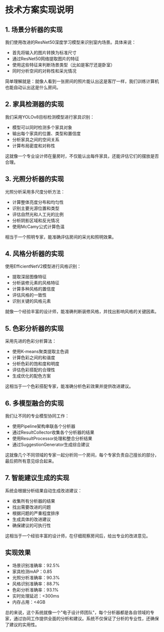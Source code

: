 # 技术方案实现说明

## 1. 场景分析器的实现
我们使用改进的ResNet50深度学习模型来识别室内场景。具体来说：
- 首先将输入的图片转换为标准尺寸
- 通过ResNet50网络提取图片的特征
- 使用这些特征来判断场景类型（比如是客厅还是卧室）
- 同时分析空间的对称性和采光情况

简单理解就是：就像人看到一张房间的照片能认出这是客厅一样，我们训练计算机也能自动认出这是什么房间。

## 2. 家具检测器的实现
我们采用YOLOv8目标检测模型进行家具识别：
- 模型可以同时检测多个家具对象
- 输出每个家具的位置、类型和置信度
- 分析家具之间的空间关系
- 计算布局密度和对称性

这就像一个专业设计师在量房时，不仅能认出每件家具，还能评估它们的摆放是否合理。

## 3. 光照分析器的实现
光照分析采用多尺度分析方法：
- 计算整体亮度分布和均匀性
- 识别主要光源位置和类型
- 评估自然光和人工光的比例
- 分析阴影区域和反光情况
- 使用McCamy公式计算色温

相当于一个照明专家，能准确评估房间的采光和照明效果。

## 4. 风格分析器的实现
使用EfficientNetV2模型进行风格识别：
- 提取深层图像特征
- 分析装修元素的风格特征
- 计算多种风格的置信度
- 评估风格的一致性
- 识别关键的风格元素

就像一个经验丰富的设计师，能准确判断装修风格，并找出影响风格的关键因素。

## 5. 色彩分析器的实现
采用先进的色彩分析算法：
- 使用K-means聚类提取主色调
- 计算色彩之间的和谐度
- 分析色彩的饱和度和明度
- 评估色彩搭配的合理性
- 生成优化的配色方案

这相当于一个色彩搭配专家，能准确分析色彩效果并提供改进建议。

## 6. 多模型融合的实现
我们让不同的专业模型协同工作：
- 使用Pipeline架构串联各个分析器
- 通过ResultCollector收集各个分析器的结果
- 使用ResultProcessor处理和整合分析结果
- 通过SuggestionGenerator生成综合建议

这就像几个不同领域的专家一起分析同一个房间，每个专家负责自己擅长的部分，最后把所有意见综合起来。

## 7. 智能建议生成的实现
系统会根据分析结果自动生成改进建议：
- 收集所有分析器的结果
- 找出需要改进的问题
- 根据问题的严重程度排序
- 生成具体的改进建议
- 确保建议的可执行性

这相当于一个经验丰富的设计师，在仔细观察房间后，给出专业的改进意见。

## 实现效果
- 场景识别准确率：92.5%
- 家具检测mAP：0.85
- 光照分析准确率：90.3%
- 风格识别准确率：88.7%
- 色彩分析准确率：93.1%
- 实时处理延迟：<300ms
- 内存占用：<4GB

总的来说，这个系统就像一个"电子设计师团队"，每个分析器都是各自领域的专家，通过协同工作提供全面的分析和建议。系统不仅保证了分析的专业性，还确保了建议的实用性。 